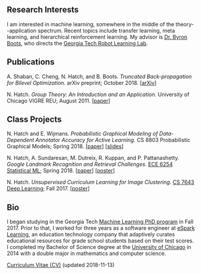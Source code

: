 ## Research Interests

I am interested in machine learning, somewhere in the middle of the theory--application spectrum. Recent topics include transfer learning, meta learning, and hierarchical reinforcement learning. My advisor is [Dr. Byron Boots](https://www.cc.gatech.edu/~bboots3/), who directs the [Georgia Tech Robot Learning Lab](http://robotlearning.gatech.edu).

## Publications

A. Shaban, C. Cheng, N. Hatch, and B. Boots. _Truncated Back-propagation for Bilevel Optimization._ arXiv preprint; October 2018.
[[arXiv](https://arxiv.org/abs/1810.10667)]

N. Hatch. _Group Theory: An Introduction and an Application._ University of Chicago VIGRE REU; August 2011.
[[paper](http://www.math.uchicago.edu/~may/VIGRE/VIGRE2011/REUPapers/Hatch.pdf)]

## Class Projects

N. Hatch and E. Wijmans. _Probabilistic Graphical Modeling of Data-Dependent Annotator Accuracy for Active Learning._ CS 8803 Probabilistic Graphical Models; Spring 2018.
[[paper](/files/Hatch_Wijmans_final_report.pdf)] [[slides](/files/Hatch_Wijmans_presentation_slides_v2.pdf)]

N. Hatch, A. Sundaresan, M. Dutreix, R. Kuppan, and P. Pattanashetty. _Google Landmark Recognition and Retrieval Challenges._ [ECE 6254 Statistical ML](http://anderson.ece.gatech.edu/ece6254/assignments.html); Spring 2018.
[[paper](/files/landmarks_report.pdf)] [[poster](/files/landmarks_poster.pdf)]

N. Hatch. _Unsupervised Curriculum Learning for Image Clustering._ [CS 7643 Deep Learning](https://www.cc.gatech.edu/classes/AY2018/cs7643_fall/); Fall 2017.
[[poster](/files/image-clustering.pdf)]

## Bio

I began studying in the Georgia Tech [Machine Learning PhD program](http://ml.gatech.edu/phd) in Fall 2017. Prior to that, I worked for three years as a software engineer at [eSpark Learning](http://www.esparklearning.com), an education technology company that adaptively curates educational resources for grade school students based on their test scores. I completed my Bachelor of Science degree at the [University of Chicago](http://www.uchicago.edu) in 2014 with a double major in mathematics and computer science. 

[Curriculum Vitae (CV)](/files/Hatch-Nathan-CV-2018-11-13.pdf) (updated 2018-11-13)

